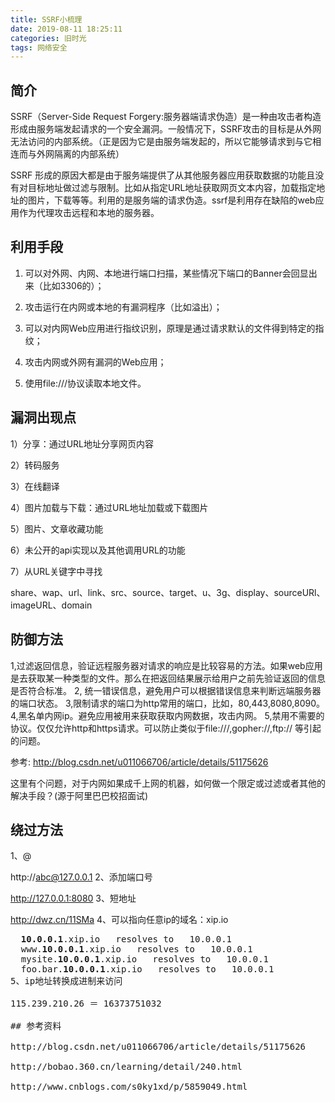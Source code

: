 ```yaml
---
title: SSRF小梳理
date: 2019-08-11 18:25:11
categories: 旧时光
tags: 网络安全
---
```

## 简介
SSRF（Server-Side Request Forgery:服务器端请求伪造）是一种由攻击者构造形成由服务端发起请求的一个安全漏洞。一般情况下，SSRF攻击的目标是从外网无法访问的内部系统。（正是因为它是由服务端发起的，所以它能够请求到与它相连而与外网隔离的内部系统）

SSRF 形成的原因大都是由于服务端提供了从其他服务器应用获取数据的功能且没有对目标地址做过滤与限制。比如从指定URL地址获取网页文本内容，加载指定地址的图片，下载等等。利用的是服务端的请求伪造。ssrf是利用存在缺陷的web应用作为代理攻击远程和本地的服务器。

 

## 利用手段

1. 可以对外网、内网、本地进行端口扫描，某些情况下端口的Banner会回显出来（比如3306的）；

2. 攻击运行在内网或本地的有漏洞程序（比如溢出）；

3. 可以对内网Web应用进行指纹识别，原理是通过请求默认的文件得到特定的指纹；

4. 攻击内网或外网有漏洞的Web应用；

5. 使用file:///协议读取本地文件。

 

## 漏洞出现点 

1）分享：通过URL地址分享网页内容

2）转码服务

3）在线翻译

4）图片加载与下载：通过URL地址加载或下载图片

5）图片、文章收藏功能

6）未公开的api实现以及其他调用URL的功能

7）从URL关键字中寻找

share、wap、url、link、src、source、target、u、3g、display、sourceURl、imageURL、domain    



## 防御方法 

1,过滤返回信息，验证远程服务器对请求的响应是比较容易的方法。如果web应用是去获取某一种类型的文件。那么在把返回结果展示给用户之前先验证返回的信息是否符合标准。
2, 统一错误信息，避免用户可以根据错误信息来判断远端服务器的端口状态。
3,限制请求的端口为http常用的端口，比如，80,443,8080,8090。
4,黑名单内网ip。避免应用被用来获取获取内网数据，攻击内网。
5,禁用不需要的协议。仅仅允许http和https请求。可以防止类似于file:///,gopher://,ftp:// 等引起的问题。

参考: http://blog.csdn.net/u011066706/article/details/51175626

这里有个问题，对于内网如果成千上网的机器，如何做一个限定或过滤或者其他的解决手段？(源于阿里巴巴校招面试)

 

## 绕过方法 

1、@

http://abc@127.0.0.1
2、添加端口号

http://127.0.0.1:8080
3、短地址

http://dwz.cn/11SMa
4、可以指向任意ip的域名：xip.io

<pre> <strong> 10.0.0.1</strong>.xip.io   resolves to   10.0.0.1
  www.<strong>10.0.0.1</strong>.xip.io   resolves to   10.0.0.1
  mysite.<strong>10.0.0.1</strong>.xip.io   resolves to   10.0.0.1
  foo.bar.<strong>10.0.0.1</strong>.xip.io   resolves to   10.0.0.1
5、ip地址转换成进制来访问

115.239.210.26 ＝ 16373751032

## 参考资料

http://blog.csdn.net/u011066706/article/details/51175626

http://bobao.360.cn/learning/detail/240.html

http://www.cnblogs.com/s0ky1xd/p/5859049.html
